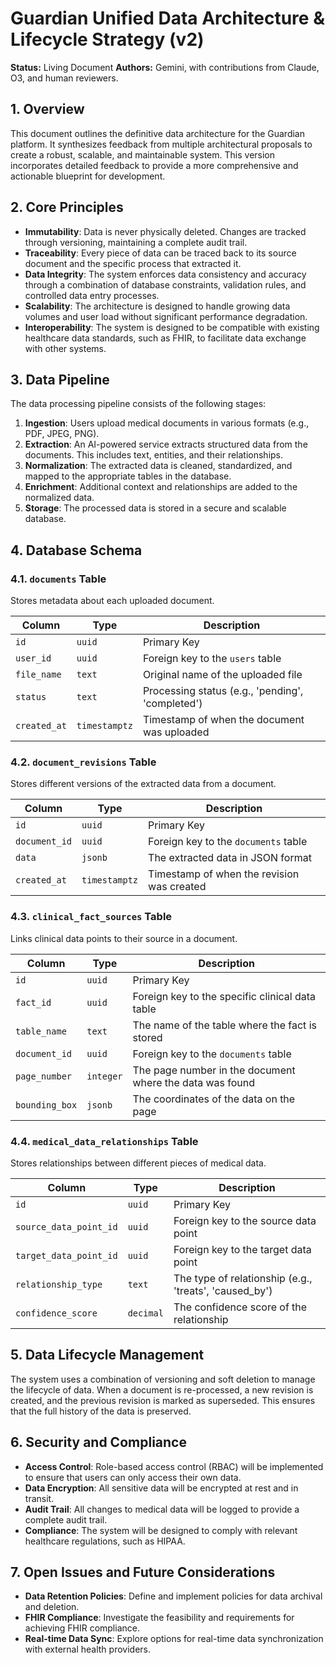 # Guardian Unified Data Architecture & Lifecycle Strategy (v2)

**Status:** Living Document
**Authors:** Gemini, with contributions from Claude, O3, and human reviewers.

## 1. Overview

This document outlines the definitive data architecture for the Guardian platform. It synthesizes feedback from multiple architectural proposals to create a robust, scalable, and maintainable system. This version incorporates detailed feedback to provide a more comprehensive and actionable blueprint for development.

## 2. Core Principles

- **Immutability**: Data is never physically deleted. Changes are tracked through versioning, maintaining a complete audit trail.
- **Traceability**: Every piece of data can be traced back to its source document and the specific process that extracted it.
- **Data Integrity**: The system enforces data consistency and accuracy through a combination of database constraints, validation rules, and controlled data entry processes.
- **Scalability**: The architecture is designed to handle growing data volumes and user load without significant performance degradation.
- **Interoperability**: The system is designed to be compatible with existing healthcare data standards, such as FHIR, to facilitate data exchange with other systems.

## 3. Data Pipeline

The data processing pipeline consists of the following stages:

1.  **Ingestion**: Users upload medical documents in various formats (e.g., PDF, JPEG, PNG).
2.  **Extraction**: An AI-powered service extracts structured data from the documents. This includes text, entities, and their relationships.
3.  **Normalization**: The extracted data is cleaned, standardized, and mapped to the appropriate tables in the database.
4.  **Enrichment**: Additional context and relationships are added to the normalized data.
5.  **Storage**: The processed data is stored in a secure and scalable database.

## 4. Database Schema

### 4.1. `documents` Table

Stores metadata about each uploaded document.

| Column      | Type      | Description                                      |
|-------------|-----------|--------------------------------------------------|
| `id`        | `uuid`    | Primary Key                                      |
| `user_id`   | `uuid`    | Foreign key to the `users` table                 |
| `file_name` | `text`    | Original name of the uploaded file               |
| `status`    | `text`    | Processing status (e.g., 'pending', 'completed') |
| `created_at`| `timestamptz` | Timestamp of when the document was uploaded      |

### 4.2. `document_revisions` Table

Stores different versions of the extracted data from a document.

| Column      | Type      | Description                                      |
|-------------|-----------|--------------------------------------------------|
| `id`        | `uuid`    | Primary Key                                      |
| `document_id`| `uuid`    | Foreign key to the `documents` table             |
| `data`      | `jsonb`   | The extracted data in JSON format                |
| `created_at`| `timestamptz` | Timestamp of when the revision was created       |

### 4.3. `clinical_fact_sources` Table

Links clinical data points to their source in a document.

| Column      | Type      | Description                                      |
|-------------|-----------|--------------------------------------------------|
| `id`        | `uuid`    | Primary Key                                      |
| `fact_id`   | `uuid`    | Foreign key to the specific clinical data table |
| `table_name`| `text`    | The name of the table where the fact is stored   |
| `document_id`| `uuid`    | Foreign key to the `documents` table             |
| `page_number`| `integer` | The page number in the document where the data was found |
| `bounding_box`| `jsonb`   | The coordinates of the data on the page          |

### 4.4. `medical_data_relationships` Table

Stores relationships between different pieces of medical data.

| Column      | Type      | Description                                      |
|-------------|-----------|--------------------------------------------------|
| `id`        | `uuid`    | Primary Key                                      |
| `source_data_point_id` | `uuid` | Foreign key to the source data point      |
| `target_data_point_id` | `uuid` | Foreign key to the target data point      |
| `relationship_type` | `text` | The type of relationship (e.g., 'treats', 'caused_by') |
| `confidence_score` | `decimal` | The confidence score of the relationship |

## 5. Data Lifecycle Management

The system uses a combination of versioning and soft deletion to manage the lifecycle of data. When a document is re-processed, a new revision is created, and the previous revision is marked as superseded. This ensures that the full history of the data is preserved.

## 6. Security and Compliance

- **Access Control**: Role-based access control (RBAC) will be implemented to ensure that users can only access their own data.
- **Data Encryption**: All sensitive data will be encrypted at rest and in transit.
- **Audit Trail**: All changes to medical data will be logged to provide a complete audit trail.
- **Compliance**: The system will be designed to comply with relevant healthcare regulations, such as HIPAA.

## 7. Open Issues and Future Considerations

- **Data Retention Policies**: Define and implement policies for data archival and deletion.
- **FHIR Compliance**: Investigate the feasibility and requirements for achieving FHIR compliance.
- **Real-time Data Sync**: Explore options for real-time data synchronization with external health providers.
